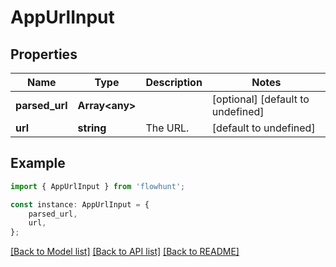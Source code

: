 # AppUrlInput


## Properties

Name | Type | Description | Notes
------------ | ------------- | ------------- | -------------
**parsed_url** | **Array&lt;any&gt;** |  | [optional] [default to undefined]
**url** | **string** | The URL. | [default to undefined]

## Example

```typescript
import { AppUrlInput } from 'flowhunt';

const instance: AppUrlInput = {
    parsed_url,
    url,
};
```

[[Back to Model list]](../README.md#documentation-for-models) [[Back to API list]](../README.md#documentation-for-api-endpoints) [[Back to README]](../README.md)

